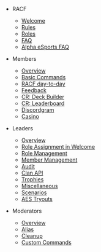 - RACF
  - [Welcome](README.md)
  - [Rules](racf/rules.md)
  - [Roles](racf/roles.md)
  - [FAQ](racf/faq.md)
  - [Alpha eSports FAQ](racf/esports-faq.md)

- Members
  - [Overview](members.md)
  - [Basic Commands](member/red-commands.md)
  - [RACF day-to-day](member/racf.md)
  - [Feedback](member/feedback.md)
  - [CR: Deck Builder](member/deck-builder.md)
  - [CR: Leaderboard](member/crdata.md)
  - [Discordgram](member/discordgram.md)
  - [Casino](member/casino.md)

- Leaders
  - [Overview](leaders.md)
  - [Role Assignment in Welcome](leader/new-users.md)
  - [Role Management](leader/manage-roles.md)
  - [Member Management](leader/manage-members.md)
  - [Audit](leader/audit.md)
  - [Clan API](leader/crclan.md)
  - [Trophies](leader/trophies.md)
  - [Miscellaneous](leader/misc.md)
  - [Scenarios](leader/scenarios.md)
  - [AES Tryouts](leader/aes-tryout.md)

- Moderators
  - [Overview](mods.md)
  - [Alias](mod/alias.md)
  - [Cleanup](mod/cleanup.md)
  - [Custom Commands](mod/custom-com.md)
